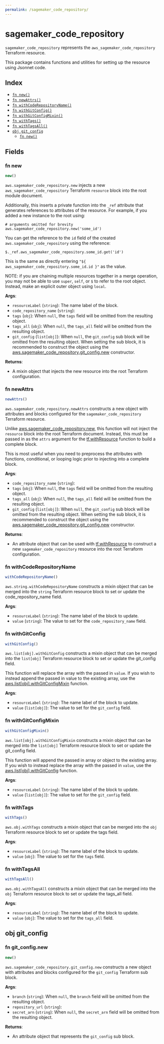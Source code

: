 ```yaml
---
permalink: /sagemaker_code_repository/
---
```


# sagemaker_code_repository

`sagemaker_code_repository` represents the `aws_sagemaker_code_repository` Terraform resource.



This package contains functions and utilities for setting up the resource using Jsonnet code.


## Index

* [`fn new()`](#fn-new)
* [`fn newAttrs()`](#fn-newattrs)
* [`fn withCodeRepositoryName()`](#fn-withcoderepositoryname)
* [`fn withGitConfig()`](#fn-withgitconfig)
* [`fn withGitConfigMixin()`](#fn-withgitconfigmixin)
* [`fn withTags()`](#fn-withtags)
* [`fn withTagsAll()`](#fn-withtagsall)
* [`obj git_config`](#obj-git_config)
  * [`fn new()`](#fn-git_confignew)

## Fields

### fn new

```ts
new()
```


`aws.sagemaker_code_repository.new` injects a new `aws_sagemaker_code_repository` Terraform `resource`
block into the root module document.

Additionally, this inserts a private function into the `_ref` attribute that generates references to attributes of the
resource. For example, if you added a new instance to the root using:

    # arguments omitted for brevity
    aws.sagemaker_code_repository.new('some_id')

You can get the reference to the `id` field of the created `aws.sagemaker_code_repository` using the reference:

    $._ref.aws_sagemaker_code_repository.some_id.get('id')

This is the same as directly entering `"${ aws_sagemaker_code_repository.some_id.id }"` as the value.

NOTE: if you are chaining multiple resources together in a merge operation, you may not be able to use `super`, `self`,
or `$` to refer to the root object. Instead, make an explicit outer object using `local`.

**Args**:
  - `resourceLabel` (`string`): The name label of the block.
  - `code_repository_name` (`string`): 
  - `tags` (`obj`):  When `null`, the `tags` field will be omitted from the resulting object.
  - `tags_all` (`obj`):  When `null`, the `tags_all` field will be omitted from the resulting object.
  - `git_config` (`list[obj]`):  When `null`, the `git_config` sub block will be omitted from the resulting object. When setting the sub block, it is recommended to construct the object using the [aws.sagemaker_code_repository.git_config.new](#fn-sagemakercoderepositorygitconfignew) constructor.

**Returns**:
- A mixin object that injects the new resource into the root Terraform configuration.


### fn newAttrs

```ts
newAttrs()
```


`aws.sagemaker_code_repository.newAttrs` constructs a new object with attributes and blocks configured for the `sagemaker_code_repository`
Terraform resource.

Unlike [aws.sagemaker_code_repository.new](#fn-sagemakercoderepositorynew), this function will not inject the `resource`
block into the root Terraform document. Instead, this must be passed in as the `attrs` argument for the
[tf.withResource](https://github.com/tf-libsonnet/core/tree/main/docs#fn-withresource) function to build a complete block.

This is most useful when you need to preprocess the attributes with functions, conditional, or looping logic prior to
injecting into a complete block.

**Args**:
  - `code_repository_name` (`string`): 
  - `tags` (`obj`):  When `null`, the `tags` field will be omitted from the resulting object.
  - `tags_all` (`obj`):  When `null`, the `tags_all` field will be omitted from the resulting object.
  - `git_config` (`list[obj]`):  When `null`, the `git_config` sub block will be omitted from the resulting object. When setting the sub block, it is recommended to construct the object using the [aws.sagemaker_code_repository.git_config.new](#fn-sagemakercoderepositorygitconfignew) constructor.

**Returns**:
  - An attribute object that can be used with [tf.withResource](https://github.com/tf-libsonnet/core/tree/main/docs#fn-withresource) to construct a new `sagemaker_code_repository` resource into the root Terraform configuration.


### fn withCodeRepositoryName

```ts
withCodeRepositoryName()
```

`aws.string.withCodeRepositoryName` constructs a mixin object that can be merged into the `string`
Terraform resource block to set or update the code_repository_name field.



**Args**:
  - `resourceLabel` (`string`): The name label of the block to update.
  - `value` (`string`): The value to set for the `code_repository_name` field.


### fn withGitConfig

```ts
withGitConfig()
```

`aws.list[obj].withGitConfig` constructs a mixin object that can be merged into the `list[obj]`
Terraform resource block to set or update the git_config field.

This function will replace the array with the passed in `value`. If you wish to instead append the
passed in value to the existing array, use the [aws.list[obj].withGitConfigMixin](TODO) function.


**Args**:
  - `resourceLabel` (`string`): The name label of the block to update.
  - `value` (`list[obj]`): The value to set for the `git_config` field.


### fn withGitConfigMixin

```ts
withGitConfigMixin()
```

`aws.list[obj].withGitConfigMixin` constructs a mixin object that can be merged into the `list[obj]`
Terraform resource block to set or update the git_config field.

This function will append the passed in array or object to the existing array. If you wish
to instead replace the array with the passed in `value`, use the [aws.list[obj].withGitConfig](TODO)
function.


**Args**:
  - `resourceLabel` (`string`): The name label of the block to update.
  - `value` (`list[obj]`): The value to set for the `git_config` field.


### fn withTags

```ts
withTags()
```

`aws.obj.withTags` constructs a mixin object that can be merged into the `obj`
Terraform resource block to set or update the tags field.



**Args**:
  - `resourceLabel` (`string`): The name label of the block to update.
  - `value` (`obj`): The value to set for the `tags` field.


### fn withTagsAll

```ts
withTagsAll()
```

`aws.obj.withTagsAll` constructs a mixin object that can be merged into the `obj`
Terraform resource block to set or update the tags_all field.



**Args**:
  - `resourceLabel` (`string`): The name label of the block to update.
  - `value` (`obj`): The value to set for the `tags_all` field.


## obj git_config



### fn git_config.new

```ts
new()
```


`aws.sagemaker_code_repository.git_config.new` constructs a new object with attributes and blocks configured for the `git_config`
Terraform sub block.



**Args**:
  - `branch` (`string`):  When `null`, the `branch` field will be omitted from the resulting object.
  - `repository_url` (`string`): 
  - `secret_arn` (`string`):  When `null`, the `secret_arn` field will be omitted from the resulting object.

**Returns**:
  - An attribute object that represents the `git_config` sub block.
